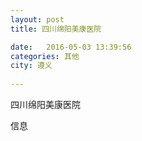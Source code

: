 ```yaml
--- 
layout: post 
title: 四川绵阳美康医院

date:   2016-05-03 13:39:56 
categories: 其他  
city: 遵义
  
--- 
```

   
四川绵阳美康医院

信息

